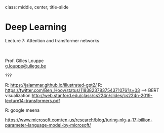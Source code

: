class: middle, center, title-slide

# Deep Learning

Lecture 7: Attention and transformer networks

<br><br>
Prof. Gilles Louppe<br>
[g.louppe@uliege.be](g.louppe@uliege.be)

???

R: https://jalammar.github.io/illustrated-gpt2/
R: https://twitter.com/Ben_Hoov/status/1183823783754371076?s=03  --> BERT visualization
http://web.stanford.edu/class/cs224n/slides/cs224n-2019-lecture14-transformers.pdf

R: google meena

https://www.microsoft.com/en-us/research/blog/turing-nlg-a-17-billion-parameter-language-model-by-microsoft/